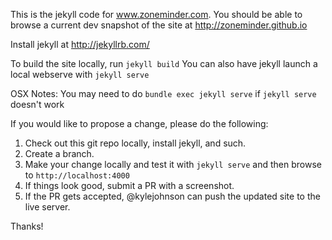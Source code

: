 This is the jekyll code for www.zoneminder.com.
You should be able to browse a current dev snapshot of the site at http://zoneminder.github.io

Install jekyll at http://jekyllrb.com/

To build the site locally, run `jekyll build`
You can also have jekyll launch a local webserve with `jekyll serve`

OSX Notes:
You may need to do `bundle exec jekyll serve` if `jekyll serve` doesn't work



If you would like to propose a change, please do the following:

1. Check out this git repo locally, install jekyll, and such.
2. Create a branch.
3. Make your change locally and test it with `jekyll serve` and then browse to `http://localhost:4000`
4. If things look good, submit a PR with a screenshot.
5. If the PR gets accepted, @kylejohnson can push the updated site to the live server.

Thanks!
